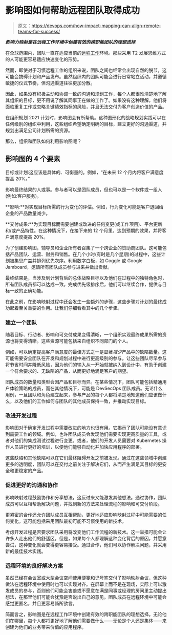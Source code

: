 # 影响图如何帮助远程团队取得成功

> 原文：<https://devops.com/how-impact-mapping-can-align-remote-teams-for-success/>

***影响力映射是在远程工作环境中创建有效的跨职能团队的理想选择***

在全球范围内，团队一直在适应当前的[远程工作](https://devops.com/3-ways-to-support-devops-teams-in-remote-work/)环境。那些采用 T2 发展思维方式的人可能更容易适应快速变化的形势。

然而，即使对于习惯远程工作的组织来说，团队之间也经常会出现自然的脱节，这可能会妨碍计划和产品发布。虽然组织内的团队可能会进行日常站立活动，并遵循敏捷的仪式节奏，但沟通渠道往往更加分散。

因此，如果没有积极主动和协调一致的沟通和规划工作，每个人都很难清楚地了解其组织的目标，更不用说了解其同事正在做的工作了。如果没有这种理解，他们将面临重复工作或忽略关键绩效指标的风险，并且无法交付为客户创造价值的产品。

在组织规划 2021 计划时，影响图会有所帮助。这种图形化的战略规划实践可以在任何级别的组织中利用，这些组织希望确定明确的目标，建立更好的沟通渠道，并规划出满足公司计划所需的资源。

那么，组织和团队如何利用影响图呢？

## 影响图的 4 个要素

目标或计划:这应该是具体的、可衡量的。例如，“在未来 12 个月内将客户满意度提高 20%。”

影响最终结果的人或事。参与者可以是团队成员，但也可以是一个软件或一组人(例如:客户服务)。

**影响:**对实现目标所需的行为变化的评估。例如，行为变化可能是客户退回给企业的产品数量减少。

**交付成果:**为实现目标而需要创建或改进的任何变更(或工作项目)、平台更新和/或产品特性。在这种情况下，在接下来的 12 个月里，达到预期的效果，并将客户满意度提高 20%。

为了创建影响图，辅导员和企业所有者召集了一个跨企业的赞助商团队。这可能包括产品团队、运营、财务和销售。在几个小时(有时是几个星期)的过程中，这些计划被集思广益并排列优先次序。利用数字白板，如 Coggle 或 Google Jamboard，邀请所有团队成员参与进来并做出贡献。

最终结果是，当涉及到计划背后的总体战略目标以及他们在过程中的独特角色时，所有团队成员都可以达成一致。完成优先级排序后，他们可以继续合作，提供与目标一致的正确功能。

在此之前，在影响映射过程中还会发生一些额外的步骤，这些步骤对计划的最终成功起着至关重要的作用。让我们仔细看看其中的几个步骤。

### 建立一个团队

随着目标、行动者、影响和可交付成果变得清晰，一个组织实现最终成果所需的资源也将变得清晰。这些资源可能包括来自组织不同部门的个人。

例如，可以确定提高客户满意度的最佳方式之一是显著*减少*产品中的缺陷数量。这可能需要安全团队在开发和规划过程中进行更高级别的参与。让这些团队尽早参与将节省时间并降低风险，因为他们的输入从一开始就被纳入到设计中，有助于创建一个符合要求的、无缺陷的产品，从而更好地满足客户的期望。

团队成员的数量和类型会因产品和目标而异。在某些情况下，团队可能包括精通用户体验策略的成员，而在其他情况下，可能是 DevSecOps 团队成员。无论什么用例，一旦团队和角色建立起来，参与产品的每个人都将清楚地知道他们应该做什么，以及他们的工作如何与团队的其他成员保持一致，并推动实现目标。

### 改进开发过程

影响图对于确定开发过程中需要改进的地方也很有用。它揭示了团队可能没有意识到需要工作的领域。例如，也许团队成员会发现他们需要实现更高质量的工具，或者对他们的集成测试过程进行变更。或者，他们的开发人员需要对 Kubernetes 操作人员进行更好的培训，以便他们能够自动化并加快应用程序的部署。

这些缺陷和其他缺陷可以在它们最终阻碍开发之前被发现。通过在这些领域中创建更多的透明度，团队可以在交付之前关注于解决它们，从而产生满足其目标的更安全和更稳定的产品。

### 促进更好的沟通和协作

影响映射过程鼓励协作和分享想法，这反过来又能激发其他想法。通过协作，团队成员可以互相帮助解决问题，并找到新的方法来处理流程的影响和可交付阶段。

更紧密的合作还允许团队成员互相帮助，更好地适应影响映射过程中可能需要的任何变化。这可能包括采用团队最初可能不习惯使用的新技术。

考虑开发过程是否要求团队采用将改变他们工作流程的新技术。这一举措可能会让许多人走出他们的舒适区。但是，如果每个人都理解这种变化背后的原因，并愿意尝试，这种变化就会变得更容易接受。通过合作，他们可以协作解决问题，并采用新的最佳技术实践。

### 远程环境的良好解决方案

虽然已经在会议室或大型会议空间使用便笺和记号笔交付了影响映射会议，但这种做法在远程环境中使用时也可以实现对齐。在屏幕上而不是在现场，实际上可以激发成员的参与，否则他们可能会害羞或不愿意在满是同事或经理的房间里主动提出想法，在那里他们可能会犹豫是否说出自己的意见。团队成员在远程环境中可能会感觉更匿名，并且更容易畅所欲言。

简而言之，影响图是在远程工作环境中创建有效的跨职能团队的理想选择。无论他们在哪里，每个人都将更好地了解他们需要做什么——无论是个人还是集体——来创建为他们的业务带来价值的应用程序。